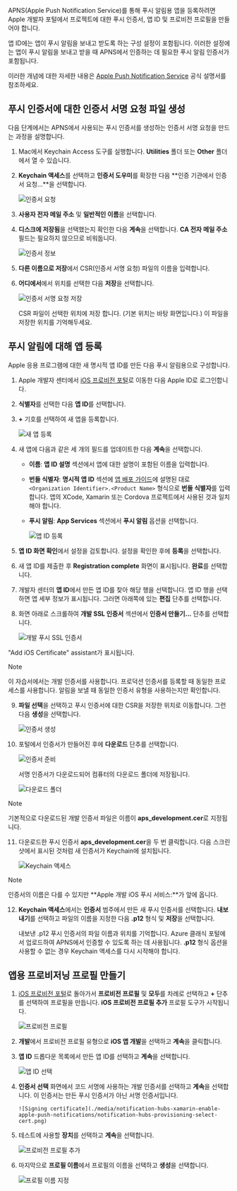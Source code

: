 
APNS(Apple Push Notification Service)를 통해 푸시 알림용 앱을 등록하려면 Apple 개발자 포털에서 프로젝트에 대한 푸시 인증서, 앱 ID 및 프로비전 프로필을 만들어야 합니다.

앱 ID에는 앱이 푸시 알림을 보내고 받도록 하는 구성 설정이 포함됩니다. 이러한 설정에는 앱이 푸시 알림을 보내고 받을 때 APNS에서 인증하는 데 필요한 푸시 알림 인증서가 포함됩니다.

이러한 개념에 대한 자세한 내용은 [Apple Push Notification Service](https://developer.apple.com/library/content/documentation/NetworkingInternet/Conceptual/RemoteNotificationsPG/APNSOverview.html#//apple_ref/doc/uid/TP40008194-CH8-SW1) 공식 설명서를 참조하세요.

## <a name="generate-the-certificate-signing-request-file-for-the-push-certificate"></a>푸시 인증서에 대한 인증서 서명 요청 파일 생성
다음 단계에서는 APNS에서 사용되는 푸시 인증서를 생성하는 인증서 서명 요청을 만드는 과정을 설명합니다.

1. Mac에서 Keychain Access 도구를 실행합니다. **Utilities** 폴더 또는 **Other** 폴더에서 열 수 있습니다.

2. **Keychain 액세스**를 선택하고 **인증서 도우미**를 확장한 다음 **인증 기관에서 인증서 요청...**을 선택합니다.

      ![인증서 요청](./media/notification-hubs-xamarin-enable-apple-push-notifications/notification-hubs-request-cert-from-ca.png)

3. **사용자 전자 메일 주소** 및 **일반적인 이름**을 선택합니다.

4. **디스크에 저장됨**을 선택했는지 확인한 다음 **계속**을 선택합니다. **CA 전자 메일 주소** 필드는 필요하지 않으므로 비워둡니다.

      ![인증서 정보](./media/notification-hubs-xamarin-enable-apple-push-notifications/notification-hubs-csr-info.png)

4. **다른 이름으로 저장**에서 CSR(인증서 서명 요청) 파일의 이름을 입력합니다.
5. **어디에서**에서 위치를 선택한 다음 **저장**을 선택합니다.

      ![인증서 서명 요청 저장](./media/notification-hubs-xamarin-enable-apple-push-notifications/notification-hubs-save-csr.png)

      CSR 파일이 선택한 위치에 저장 합니다. (기본 위치는 바탕 화면입니다.) 이 파일을 저장한 위치를 기억해두세요.

## <a name="register-your-app-for-push-notifications"></a>푸시 알림에 대해 앱 등록
Apple 응용 프로그램에 대한 새 명시적 앱 ID를 만든 다음 푸시 알림용으로 구성합니다.  

1. Apple 개발자 센터에서 [iOS 프로비전 포털](http://go.microsoft.com/fwlink/p/?LinkId=272456)로 이동한 다음 Apple ID로 로그인합니다.

2. **식별자**를 선택한 다음 **앱 ID**를 선택합니다.

3. **+** 기호를 선택하여 새 앱을 등록합니다.

      ![새 앱 등록](./media/notification-hubs-xamarin-enable-apple-push-notifications/notification-hubs-ios-appids.png)

4. 새 앱에 다음과 같은 세 개의 필드를 업데이트한 다음 **계속**을 선택합니다.

   * **이름**: **앱 ID 설명** 섹션에서 앱에 대한 설명이 포함된 이름을 입력합니다.

   * **번들 식별자**: **명시적 앱 ID** 섹션에 [앱 배포 가이드](https://developer.apple.com/library/mac/documentation/IDEs/Conceptual/AppDistributionGuide/ConfiguringYourApp/ConfiguringYourApp.html#//apple_ref/doc/uid/TP40012582-CH28-SW8)에 설명된 대로 `<Organization Identifier>.<Product Name>` 형식으로 **번들 식별자**를 입력합니다. 앱의 XCode, Xamarin 또는 Cordova 프로젝트에서 사용된 것과 일치해야 합니다.

   * **푸시 알림**: **App Services** 섹션에서 **푸시 알림** 옵션을 선택합니다.

     ![앱 ID 등록](./media/notification-hubs-xamarin-enable-apple-push-notifications/notification-hubs-new-appid-info.png)

5. **앱 ID 화면 확인**에서 설정을 검토합니다. 설정을 확인한 후에 **등록**을 선택합니다.

6. 새 앱 ID를 제출한 후 **Registration complete** 화면이 표시됩니다. **완료**를 선택합니다.

7. 개발자 센터의 **앱 ID**에서 만든 앱 ID를 찾아 해당 행을 선택합니다. 앱 ID 행을 선택하면 앱 세부 정보가 표시됩니다. 그러면 아래쪽에 있는 **편집** 단추를 선택합니다.

8. 화면 아래로 스크롤하여 **개발 SSL 인증서** 섹션에서 **인증서 만들기...** 단추를 선택합니다.

      ![개발 푸시 SSL 인증서](./media/notification-hubs-xamarin-enable-apple-push-notifications/notification-hubs-appid-create-cert.png)

 "Add iOS Certificate" assistant가 표시됩니다.

   > [!NOTE]
   > 이 자습서에서는 개발 인증서를 사용합니다. 프로덕션 인증서를 등록할 때 동일한 프로세스를 사용합니다. 알림을 보낼 때 동일한 인증서 유형을 사용하는지만 확인합니다.
   >

9. **파일 선택**을 선택하고 푸시 인증서에 대한 CSR을 저장한 위치로 이동합니다. 그런 다음 **생성**을 선택합니다.

      ![인증서 생성](./media/notification-hubs-xamarin-enable-apple-push-notifications/notification-hubs-appid-cert-choose-csr.png)

10. 포털에서 인증서가 만들어진 후에 **다운로드** 단추를 선택합니다.

      ![인증서 준비](./media/notification-hubs-xamarin-enable-apple-push-notifications/notification-hubs-appid-download-cert.png)

       서명 인증서가 다운로드되어 컴퓨터의 다운로드 폴더에 저장됩니다.

      ![다운로드 폴더](./media/notification-hubs-enable-apple-push-notifications/notification-hubs-cert-downloaded.png)

   > [!NOTE]
   > 기본적으로 다운로드된 개발 인증서 파일은 이름이 **aps_development.cer**로 지정됩니다.
   >
   >
11. 다운로드한 푸시 인증서 **aps_development.cer**을 두 번 클릭합니다. 다음 스크린샷에서 표시된 것처럼 새 인증서가 Keychain에 설치됩니다.

       ![Keychain 액세스](./media/notification-hubs-xamarin-enable-apple-push-notifications/notification-hubs-cert-in-keychain.png)

   > [!NOTE]
   > 인증서의 이름은 다를 수 있지만 **Apple 개발 iOS 푸시 서비스:**가 앞에 옵니다.
   >
   >
12. **Keychain 액세스**에서는 **인증서** 범주에서 만든 새 푸시 인증서를 선택합니다. **내보내기**를 선택하고 파일의 이름을 지정한 다음 **.p12** 형식 및 **저장**을 선택합니다.

    내보낸 .p12 푸시 인증서의 파일 이름과 위치를 기억합니다. Azure 클래식 포털에서 업로드하여 APNS에서 인증할 수 있도록 하는 데 사용됩니다. **.p12** 형식 옵션을 사용할 수 없는 경우 Keychain 액세스를 다시 시작해야 합니다.

## <a name="create-a-provisioning-profile-for-the-app"></a>앱용 프로비저닝 프로필 만들기
1. <a href="http://go.microsoft.com/fwlink/p/?LinkId=272456" target="_blank">iOS 프로비전 포털</a>로 돌아가서 **프로비전 프로필** 및 **모두**를 차례로 선택하고 **+** 단추를 선택하여 프로필을 만듭니다. **iOS 프로비전 프로필 추가** 프로필 도구가 시작됩니다.

      ![프로비전 프로필](./media/notification-hubs-xamarin-enable-apple-push-notifications/notification-hubs-new-provisioning-profile.png)

2. **개발**에서 프로비전 프로필 유형으로 **iOS 앱 개발**을 선택하고 **계속**을 클릭합니다.

3. **앱 ID** 드롭다운 목록에서 만든 앱 ID를 선택하고 **계속**을 선택합니다.

      ![앱 ID 선택](./media/notification-hubs-xamarin-enable-apple-push-notifications/notification-hubs-select-appid-for-provisioning.png)

4. **인증서 선택** 화면에서 코드 서명에 사용하는 개발 인증서를 선택하고 **계속**을 선택합니다. 이 인증서는 만든 푸시 인증서가 아닌 서명 인증서입니다.

       ![Signing certificate](./media/notification-hubs-xamarin-enable-apple-push-notifications/notification-hubs-provisioning-select-cert.png)

5. 테스트에 사용할 **장치**를 선택하고 **계속**을 선택합니다.

     ![프로비전 프로필 추가](./media/notification-hubs-xamarin-enable-apple-push-notifications/notification-hubs-provisioning-select-devices.png)

6. 마지막으로 **프로필 이름**에서 프로필의 이름을 선택하고 **생성**을 선택합니다.

      ![프로필 이름 지정](./media/notification-hubs-xamarin-enable-apple-push-notifications/notification-hubs-provisioning-name-profile.png)
